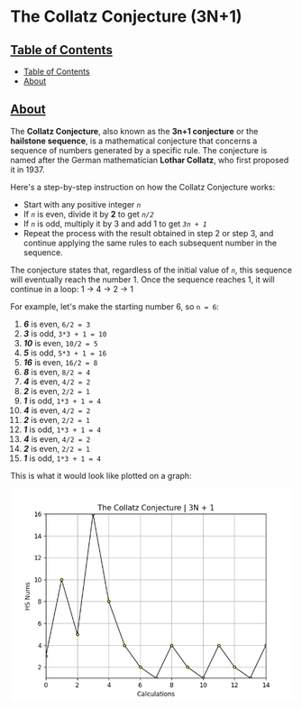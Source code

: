 # The Collatz Conjecture (3N+1)

## [Table of Contents](#table-of-contents)

- [Table of Contents](#table-of-contents)
- [About](#about)

## [About](#about)

The **Collatz Conjecture**, also known as the **3n+1 conjecture** or the **hailstone sequence**, is a mathematical conjecture that concerns a sequence of numbers generated by a specific rule. The conjecture is named after the German mathematician **Lothar Collatz**, who first proposed it in 1937.

Here's a step-by-step instruction on how the Collatz Conjecture works:

- Start with any positive integer *`n`*
- If *`n`* is even, divide it by **2** to get *`n/2`*
- If *`n`* is odd, multiply it by 3 and add 1 to get *`3n + 1`*
- Repeat the process with the result obtained in step 2 or step 3, and continue applying the same rules to each subsequent number in the sequence.

The conjecture states that, regardless of the initial value of
*`n`*, this sequence will eventually reach the number 1. Once the sequence reaches 1, it will continue in a loop: 1 → 4 → 2 → 1

For example, let's make the starting number 6, so `n = 6`:


1) ***6*** is even, `6/2 = 3`
2) ***3*** is odd, `3*3 + 1 = 10`
3) ***10*** is even, `10/2 = 5`
4) ***5*** is odd, `5*3 + 1 = 16`
5) ***16*** is even, `16/2 = 8`
6) ***8*** is even, `8/2 = 4`
7) ***4*** is even, `4/2 = 2`
8) ***2*** is even, `2/2 = 1`
9) ***1*** is odd, `1*3 + 1 = 4`
10) ***4*** is even, `4/2 = 2`
11) ***2*** is even, `2/2 = 1`
12) ***1*** is odd, `1*3 + 1 = 4`
13) ***4*** is even, `4/2 = 2`
14) ***2*** is even, `2/2 = 1`
15) ***1*** is odd, `1*3 + 1 = 4`

This is what it would look like plotted on a graph:

![ccseed6](res/../ccseed6.png) 
